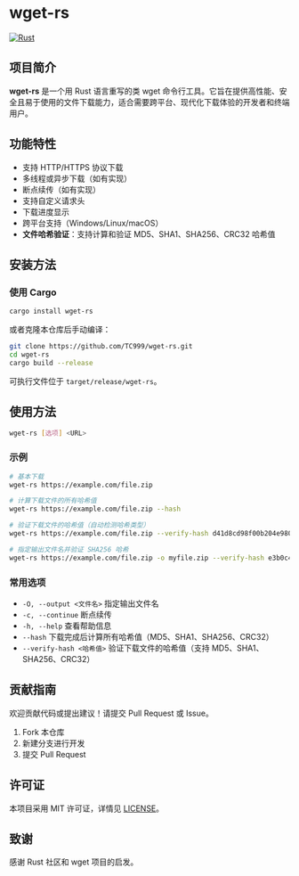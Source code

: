# wget-rs

[![Rust](https://img.shields.io/badge/Language-Rust-orange.svg)](https://www.rust-lang.org/)

## 项目简介

**wget-rs** 是一个用 Rust 语言重写的类 wget 命令行工具。它旨在提供高性能、安全且易于使用的文件下载能力，适合需要跨平台、现代化下载体验的开发者和终端用户。

## 功能特性

- 支持 HTTP/HTTPS 协议下载
- 多线程或异步下载（如有实现）
- 断点续传（如有实现）
- 支持自定义请求头
- 下载进度显示
- 跨平台支持（Windows/Linux/macOS）
- **文件哈希验证**：支持计算和验证 MD5、SHA1、SHA256、CRC32 哈希值

## 安装方法

### 使用 Cargo

```bash
cargo install wget-rs
```

或者克隆本仓库后手动编译：

```bash
git clone https://github.com/TC999/wget-rs.git
cd wget-rs
cargo build --release
```

可执行文件位于 `target/release/wget-rs`。

## 使用方法

```bash
wget-rs [选项] <URL>
```

### 示例

```bash
# 基本下载
wget-rs https://example.com/file.zip

# 计算下载文件的所有哈希值
wget-rs https://example.com/file.zip --hash

# 验证下载文件的哈希值（自动检测哈希类型）
wget-rs https://example.com/file.zip --verify-hash d41d8cd98f00b204e9800998ecf8427e

# 指定输出文件名并验证 SHA256 哈希
wget-rs https://example.com/file.zip -o myfile.zip --verify-hash e3b0c44298fc1c149afbf4c8996fb92427ae41e4649b934ca495991b7852b855
```

### 常用选项

- `-O, --output <文件名>` 指定输出文件名
- `-c, --continue`      断点续传
- `-h, --help`          查看帮助信息
- `--hash`              下载完成后计算所有哈希值（MD5、SHA1、SHA256、CRC32）
- `--verify-hash <哈希值>` 验证下载文件的哈希值（支持 MD5、SHA1、SHA256、CRC32）

## 贡献指南

欢迎贡献代码或提出建议！请提交 Pull Request 或 Issue。

1. Fork 本仓库
2. 新建分支进行开发
3. 提交 Pull Request

## 许可证

本项目采用 MIT 许可证，详情见 [LICENSE](./LICENSE)。

## 致谢

感谢 Rust 社区和 wget 项目的启发。
